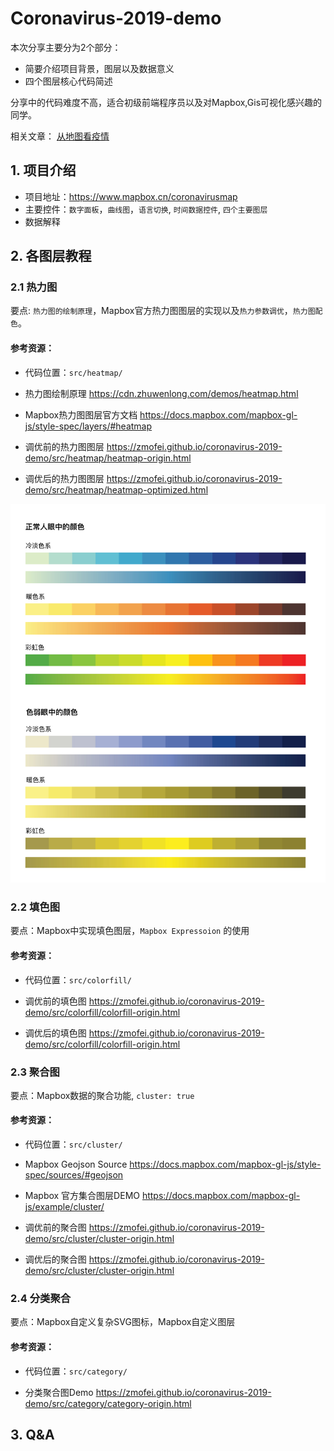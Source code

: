 # Coronavirus-2019-demo

本次分享主要分为2个部分：
* 简要介绍项目背景，图层以及数据意义
* 四个图层核心代码简述
  
分享中的代码难度不高，适合初级前端程序员以及对Mapbox,Gis可视化感兴趣的同学。

相关文章： [从地图看疫情](https://www.zhuwenlong.com/blog/article/5e5235cd502a71323370c652)

## 1. 项目介绍

* 项目地址：https://www.mapbox.cn/coronavirusmap
* 主要控件：`数字面板`，`曲线图`，`语言切换`, `时间数据控件`, `四个主要图层`
* 数据解释

## 2. 各图层教程

### 2.1 热力图

要点: `热力图的绘制原理`，Mapbox官方热力图图层的实现以及`热力参数调优`，`热力图配色`。

#### 参考资源：

* 代码位置：`src/heatmap/`

* 热力图绘制原理 https://cdn.zhuwenlong.com/demos/heatmap.html
* Mapbox热力图图层官方文档 https://docs.mapbox.com/mapbox-gl-js/style-spec/layers/#heatmap
  
* 调优前的热力图图层 https://zmofei.github.io/coronavirus-2019-demo/src/heatmap/heatmap-origin.html
* 调优后的热力图图层 https://zmofei.github.io/coronavirus-2019-demo/src/heatmap/heatmap-optimized.html

![](docs/color.jpg)

### 2.2 填色图

要点：Mapbox中实现填色图层，`Mapbox Expressoion` 的使用

#### 参考资源：

* 代码位置：`src/colorfill/`

* 调优前的填色图 https://zmofei.github.io/coronavirus-2019-demo/src/colorfill/colorfill-origin.html
* 调优后的填色图 https://zmofei.github.io/coronavirus-2019-demo/src/colorfill/colorfill-origin.html

### 2.3 聚合图

要点：Mapbox数据的聚合功能, `cluster: true`

#### 参考资源：

* 代码位置：`src/cluster/`

* Mapbox Geojson Source https://docs.mapbox.com/mapbox-gl-js/style-spec/sources/#geojson
* Mapbox 官方集合图层DEMO https://docs.mapbox.com/mapbox-gl-js/example/cluster/


* 调优前的聚合图 https://zmofei.github.io/coronavirus-2019-demo/src/cluster/cluster-origin.html
* 调优后的聚合图  https://zmofei.github.io/coronavirus-2019-demo/src/cluster/cluster-origin.html


### 2.4 分类聚合

要点：Mapbox自定义复杂SVG图标，Mapbox自定义图层

#### 参考资源：

* 代码位置：`src/category/`

* 分类聚合图Demo  https://zmofei.github.io/coronavirus-2019-demo/src/category/category-origin.html

## 3. Q&A